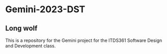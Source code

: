 # Gemini-2023-DST
## Long wolf
This is a repository for the Gemini project for the ITDS361 Software Design and Development class.
